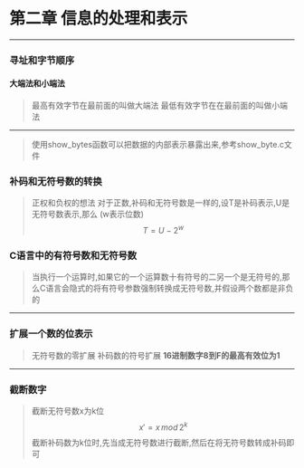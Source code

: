 



# 第二章 信息的处理和表示

---
### 寻址和字节顺序
#### 大端法和小端法
> 最高有效字节在最前面的叫做大端法
> 最低有效字节在在最前面的叫做小端法

---
> 使用show_bytes函数可以把数据的内部表示暴露出来,参考show_byte.c文件
### 补码和无符号数的转换
> 正权和负权的想法
> 对于正数,补码和无符号数是一样的,设T是补码表示,U是无符号数表示,那么 (w表示位数)
> $$
> T = U-2^w
> $$

### C语言中的有符号数和无符号数
> 当执行一个运算时,如果它的一个运算数十有符号的二另一个是无符号的,那么C语言会隐式的将有符号参数强制转换成无符号数,并假设两个数都是非负的

---
### 扩展一个数的位表示
> 无符号数的零扩展
> 补码数的符号扩展
> **16进制数字8到F的最高有效位为1**
---

### 截断数字

> 截断无符号数x为k位
> $$
> x' = x\,mod\, 2^k
> $$
> 截断补码数为k位时,先当成无符号数进行截断,然后在将无符号数转成补码即可
